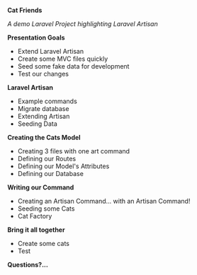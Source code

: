 **Cat Friends**

*A demo Laravel Project highlighting Laravel Artisan*

**Presentation Goals**

- Extend Laravel Artisan
- Create some MVC files quickly
- Seed some fake data for development
- Test our changes

**Laravel Artisan**

- Example commands
- Migrate database
- Extending Artisan
- Seeding Data

**Creating the Cats Model**

- Creating 3 files with one art command
- Defining our Routes
- Defining our Model's Attributes
- Defining our Database

**Writing our Command**

- Creating an Artisan Command... with an Artisan Command!
- Seeding some Cats
- Cat Factory

**Bring it all together**

- Create some cats
- Test

**Questions?...**
